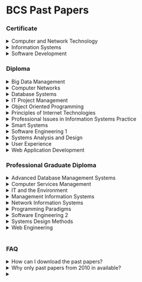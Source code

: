 # BCS Past Papers

### Certificate

<details>

<summary>Computer and Network Technology</summary>

| Year | Session   | Past Paper | Examiner Report |
| ---- | --------- | :--------: | :-------------: |
| 2023 | October   |     ✅     |       ✅        |
|      | April     |     ✅     |       ✅        |
| 2022 | October   |     ✅     |       ✅        |
|      | April     |     ✅     |       ✅        |
| 2021 | September |     ✅     |       ✅        |
|      | May       |     ✅     |       ✅        |
| 2020 | November  |     ✅     |       ❌        |
|      | March     |     ✅     |       ❌        |
| 2019 | September |     ✅     |       ❌        |
|      | March     |     ✅     |       ❌        |
| 2018 | September |     ✅     |       ❌        |
|      | March     |     ✅     |       ✅        |
| 2017 | September |     ✅     |       ✅        |
|      | March     |     ✅     |       ✅        |
| 2016 | September |     ✅     |       ✅        |
|      | March     |     ✅     |       ✅        |
| 2015 | September |     ✅     |       ✅        |
|      | March     |     ✅     |       ✅        |
| 2014 | September |     ✅     |       ✅        |
|      | April     |     ✅     |       ✅        |
| 2013 | September |     ✅     |       ✅        |
|      | April     |     ✅     |       ✅        |
| 2012 | September |     ✅     |       ✅        |
|      | March     |     ✅     |       ✅        |
| 2011 | September |     ✅     |       ✅        |
|      | April     |     ✅     |       ✅        |
| 2010 | October   |     ✅     |       ✅        |
|      | April     |     ✅     |       ✅        |

</details>

<details>

<summary>Information Systems</summary>

| Year | Session   | Past Paper | Examiner Report |
| ---- | --------- | :--------: | :-------------: |
| 2023 | October   |     ✅     |       ✅        |
|      | April     |     ✅     |       ✅        |
| 2022 | October   |     ✅     |       ✅        |
|      | April     |     ✅     |       ✅        |
| 2021 | September |     ✅     |       ✅        |
|      | May       |     ✅     |       ✅        |
| 2020 | November  |     ✅     |       ✅        |
|      | March     |     ✅     |       ✅        |
| 2019 | September |     ✅     |       ❌        |
|      | March     |     ✅     |       ❌        |
| 2018 | September |     ✅     |       ❌        |
|      | March     |     ✅     |       ❌        |
| 2017 | September |     ✅     |       ✅        |
|      | March     |     ✅     |       ✅        |
| 2016 | September |     ✅     |       ✅        |
|      | March     |     ✅     |       ✅        |
| 2015 | September |     ✅     |       ✅        |
|      | March     |     ✅     |       ✅        |
| 2014 | September |     ✅     |       ✅        |
|      | April     |     ✅     |       ✅        |
| 2013 | September |     ✅     |       ✅        |
|      | April     |     ✅     |       ✅        |
| 2012 | September |     ✅     |       ✅        |
|      | March     |     ✅     |       ✅        |
| 2011 | September |     ✅     |       ✅        |
|      | April     |     ✅     |       ✅        |
| 2010 | October   |     ✅     |       ✅        |
|      | April     |     ✅     |       ✅        |

</details>

<details>

<summary>Software Development</summary>

| Year | Session   | Past Paper | Examiner Report |
| ---- | --------- | :--------: | :-------------: |
| 2023 | October   |     ✅     |       ✅        |
|      | April     |     ✅     |       ✅        |
| 2022 | October   |     ✅     |       ✅        |
|      | April     |     ✅     |       ✅        |
| 2021 | September |     ✅     |       ✅        |
|      | May       |     ✅     |       ✅        |
| 2020 | November  |     ✅     |       ✅        |
|      | March     |     ✅     |       ✅        |
| 2019 | September |     ✅     |       ❌        |
|      | March     |     ✅     |       ❌        |
| 2018 | September |     ✅     |       ✅        |
|      | March     |     ✅     |       ❌        |
| 2017 | September |     ✅     |       ✅        |
|      | March     |     ✅     |       ✅        |
| 2016 | September |     ✅     |       ✅        |
|      | March     |     ✅     |       ✅        |
| 2015 | September |     ✅     |       ✅        |
|      | March     |     ✅     |       ✅        |
| 2014 | September |     ✅     |       ✅        |
|      | April     |     ✅     |       ✅        |
| 2013 | September |     ✅     |       ✅        |
|      | April     |     ✅     |       ✅        |
| 2012 | September |     ✅     |       ✅        |
|      | March     |     ✅     |       ✅        |
| 2011 | September |     ✅     |       ✅        |
|      | April     |     ✅     |       ✅        |
| 2010 | October   |     ✅     |       ✅        |
|      | April     |     ✅     |       ✅        |

</details>

### Diploma

<details>

<summary>Big Data Management</summary>

| Year | Session | Past Paper | Examiner Report |
| ---- | ------- | :--------: | :-------------: |
| 2023 | October |     ✅     |       ✅        |
|      | April   |     ✅     |       ✅        |
| 2022 | October |     ✅     |       ✅        |
|      | April   |     ✅     |       ✅        |
| 2021 | October |     ✅     |       ✅        |
|      | May     |     ✅     |       ✅        |

</details>

<details>

<summary>Computer Networks</summary>

| Year | Session   | Past Paper | Examiner Report |
| ---- | --------- | :--------: | :-------------: |
| 2023 | October   |     ✅     |       ✅        |
|      | April     |     ✅     |       ✅        |
| 2022 | October   |     ✅     |       ✅        |
|      | April     |     ✅     |       ✅        |
| 2021 | October   |     ✅     |       ❌        |
|      | May       |     ✅     |       ✅        |
| 2020 | November  |     ✅     |       ✅        |
|      | March     |     ✅     |       ✅        |
| 2019 | October   |     ✅     |       ✅        |
|      | March     |     ✅     |       ✅        |
| 2018 | September |     ✅     |       ✅        |
|      | March     |     ✅     |       ✅        |
| 2017 | September |     ✅     |       ✅        |
|      | March     |     ✅     |       ✅        |
| 2016 | September |     ✅     |       ✅        |
|      | March     |     ✅     |       ✅        |
| 2015 | September |     ✅     |       ✅        |
|      | March     |     ✅     |       ✅        |
| 2014 | September |     ✅     |       ✅        |
|      | April     |     ✅     |       ✅        |
| 2013 | September |     ✅     |       ✅        |
|      | April     |     ✅     |       ✅        |
| 2012 | September |     ✅     |       ✅        |
|      | April     |     ✅     |       ✅        |
| 2011 | September |     ✅     |       ✅        |
|      | April     |     ✅     |       ✅        |
| 2010 | September |     ✅     |       ✅        |
|      | April     |     ✅     |       ✅        |

</details>

<details>

<summary>Database Systems</summary>

| Year | Session   | Past Paper | Examiner Report |
| ---- | --------- | :--------: | :-------------: |
| 2023 | October   |     ✅     |       ✅        |
|      | April     |     ✅     |       ✅        |
| 2022 | October   |     ✅     |       ✅        |
|      | April     |     ✅     |       ✅        |
| 2021 | October   |     ✅     |       ✅        |
|      | May       |     ✅     |       ✅        |
| 2020 | November  |     ✅     |       ✅        |
|      | March     |     ✅     |       ❌        |
| 2019 | September |     ✅     |       ✅        |
|      | March     |     ✅     |       ✅        |
| 2018 | September |     ✅     |       ❌        |
|      | March     |     ✅     |       ✅        |
| 2017 | September |     ✅     |       ✅        |
|      | March     |     ✅     |       ✅        |
| 2016 | September |     ✅     |       ✅        |
|      | March     |     ✅     |       ✅        |
| 2015 | September |     ✅     |       ✅        |
|      | March     |     ✅     |       ✅        |
| 2014 | September |     ✅     |       ✅        |
|      | April     |     ✅     |       ✅        |
| 2013 | September |     ✅     |       ✅        |
|      | April     |     ✅     |       ✅        |
| 2012 | September |     ❌     |       ❌        |
|      | March     |     ✅     |       ✅        |
| 2011 | September |     ✅     |       ✅        |
|      | April     |     ✅     |       ✅        |
| 2010 | September |     ✅     |       ✅        |
|      | April     |     ✅     |       ✅        |

</details>

<details>

<summary>IT Project Management</summary>

| Year | Session   | Past Paper | Examiner Report |
| ---- | --------- | :--------: | :-------------: |
| 2023 | October   |     ✅     |       ✅        |
|      | April     |     ✅     |       ✅        |
| 2022 | October   |     ✅     |       ✅        |
|      | April     |     ✅     |       ❌        |
| 2021 | October   |     ✅     |       ✅        |
|      | May       |     ✅     |       ✅        |
| 2020 | November  |     ✅     |       ❌        |
|      | March     |     ✅     |       ✅        |
| 2019 | October   |     ✅     |       ✅        |
|      | March     |     ✅     |       ✅        |
| 2018 | September |     ✅     |       ✅        |
|      | March     |     ✅     |       ✅        |
| 2017 | September |     ✅     |       ✅        |
|      | March     |     ✅     |       ✅        |
| 2016 | September |     ✅     |       ✅        |
|      | March     |     ✅     |       ✅        |
| 2015 | September |     ✅     |       ✅        |
|      | March     |     ✅     |       ✅        |
| 2014 | September |     ✅     |       ✅        |
|      | April     |     ✅     |       ✅        |
| 2013 | September |     ✅     |       ✅        |
|      | April     |     ✅     |       ✅        |
| 2012 | September |     ✅     |       ✅        |
|      | April     |     ✅     |       ✅        |
| 2011 | September |     ✅     |       ✅        |
|      | April     |     ✅     |       ✅        |
| 2010 | September |     ✅     |       ✅        |
|      | April     |     ✅     |       ✅        |

</details>

<details>

<summary>Object Oriented Programming</summary>

| Year | Session   | Past Paper | Examiner Report |
| ---- | --------- | :--------: | :-------------: |
| 2023 | October   |     ✅     |       ✅        |
|      | April     |     ✅     |       ✅        |
| 2022 | October   |     ✅     |       ✅        |
|      | April     |     ✅     |       ✅        |
| 2021 | October   |     ✅     |       ✅        |
|      | May       |     ✅     |       ✅        |
| 2020 | November  |     ✅     |       ✅        |
|      | March     |     ✅     |       ✅        |
| 2019 | September |     ✅     |       ✅        |
|      | March     |     ✅     |       ✅        |
| 2018 | September |     ✅     |       ❌        |
|      | March     |     ❌     |       ✅        |
| 2017 | September |     ❌     |       ✅        |
|      | March     |     ❌     |       ❌        |
| 2016 | September |     ❌     |       ❌        |
|      | March     |     ✅     |       ✅        |
| 2015 | September |     ✅     |       ✅        |
|      | March     |     ✅     |       ✅        |
| 2014 | September |     ✅     |       ✅        |
|      | April     |     ✅     |       ✅        |
| 2013 | September |     ✅     |       ✅        |
|      | April     |     ✅     |       ✅        |
| 2012 | September |     ❌     |       ❌        |
|      | March     |     ✅     |       ✅        |
| 2011 | September |     ✅     |       ✅        |
|      | May       |     ✅     |       ✅        |
| 2010 | September |     ✅     |       ✅        |
|      | April     |     ✅     |       ✅        |

</details>

<details>

<summary>Principles of Internet Technologies</summary>

| Year | Session   | Past Paper | Examiner Report |
| ---- | --------- | :--------: | :-------------: |
| 2023 | April     |     ✅     |       ✅        |
| 2022 | April     |     ✅     |       ❌        |
| 2021 | May       |     ✅     |       ✅        |
| 2020 | November  |     ✅     |       ✅        |
|      | March     |     ✅     |       ✅        |
| 2019 | September |     ✅     |       ✅        |
| 2019 | March     |     ✅     |       ✅        |
| 2018 | March     |     ✅     |       ✅        |
| 2017 | March     |     ✅     |       ✅        |
| 2016 | March     |     ✅     |       ✅        |
| 2015 | March     |     ✅     |       ✅        |
| 2014 | April     |     ✅     |       ✅        |
| 2013 | April     |     ✅     |       ✅        |
| 2012 | March     |     ✅     |       ✅        |
| 2011 | May       |     ✅     |       ✅        |
| 2010 | April     |     ✅     |       ✅        |

</details>

<details>

<summary>Professional Issues in Information Systems Practice</summary>

| Year | Session   | Past Paper | Examiner Report |
| ---- | --------- | :--------: | :-------------: |
| 2023 | October   |     ✅     |       ✅        |
|      | April     |     ✅     |       ✅        |
| 2022 | October   |     ✅     |       ✅        |
|      | April     |     ✅     |       ❌        |
| 2021 | October   |     ✅     |       ✅        |
|      | May       |     ✅     |       ✅        |
| 2020 | November  |     ✅     |       ✅        |
|      | March     |     ✅     |       ✅        |
| 2019 | October   |     ✅     |       ✅        |
|      | March     |     ✅     |       ✅        |
| 2018 | September |     ✅     |       ✅        |
|      | March     |     ✅     |       ✅        |
| 2017 | September |     ✅     |       ✅        |
|      | March     |     ✅     |       ✅        |
| 2016 | September |     ✅     |       ✅        |
|      | March     |     ✅     |       ✅        |
| 2015 | September |     ✅     |       ✅        |
|      | March     |     ✅     |       ✅        |
| 2014 | September |     ✅     |       ✅        |
|      | April     |     ✅     |       ✅        |
| 2013 | September |     ✅     |       ✅        |
|      | April     |     ✅     |       ✅        |
| 2012 | September |     ✅     |       ✅        |
|      | March     |     ✅     |       ✅        |
| 2011 | September |     ✅     |       ✅        |
|      | April     |     ✅     |       ✅        |
| 2010 | September |     ✅     |       ✅        |
|      | April     |     ✅     |       ✅        |

</details>

<details>

<summary>Smart Systems</summary>

| Year | Session | Past Paper | Examiner Report |
| ---- | ------- | :--------: | :-------------: |
| 2023 | October |     ✅     |       ✅        |
|      | April   |     ✅     |       ✅        |
| 2022 | October |     ✅     |       ✅        |
|      | April   |     ✅     |       ❌        |
| 2021 | October |     ✅     |       ✅        |
|      | May     |     ✅     |       ✅        |

</details>

<details>

<summary>Software Engineering 1</summary>

| Year | Session  | Past Paper | Examiner Report |
| ---- | -------- | :--------: | :-------------: |
| 2023 | April    |     ✅     |       ✅        |
| 2022 | April    |     ✅     |       ✅        |
| 2021 | May      |     ✅     |       ✅        |
| 2020 | November |     ✅     |       ✅        |
|      | March    |     ✅     |       ✅        |
| 2019 | March    |     ✅     |       ✅        |
| 2018 | March    |     ✅     |       ✅        |
| 2017 | March    |     ✅     |       ✅        |
| 2016 | March    |     ✅     |       ✅        |
| 2015 | March    |     ✅     |       ✅        |
| 2014 | April    |     ✅     |       ✅        |
| 2013 | April    |     ❌     |       ❌        |
| 2012 | March    |     ✅     |       ✅        |
| 2011 | April    |     ✅     |       ✅        |
| 2010 | April    |     ✅     |       ✅        |

</details>

<details>

<summary>Systems Analysis and Design</summary>

| Year | Session   | Past Paper | Examiner Report |
| ---- | --------- | :--------: | :-------------: |
| 2023 | October   |     ✅     |       ✅        |
|      | April     |     ✅     |       ✅        |
| 2022 | October   |     ✅     |       ✅        |
|      | April     |     ✅     |       ❌        |
| 2021 | October   |     ✅     |       ✅        |
|      | May       |     ✅     |       ✅        |
| 2020 | November  |     ❌     |       ✅        |
|      | March     |     ❌     |       ❌        |
| 2019 | October   |     ❌     |       ❌        |
|      | March     |     ❌     |       ❌        |
| 2018 | September |     ✅     |       ✅        |
|      | March     |     ✅     |       ✅        |
| 2017 | September |     ✅     |       ✅        |
|      | March     |     ✅     |       ✅        |
| 2016 | September |     ✅     |       ✅        |
|      | March     |     ✅     |       ✅        |
| 2015 | September |     ✅     |       ✅        |
|      | March     |     ✅     |       ✅        |
| 2014 | September |     ✅     |       ✅        |
|      | April     |     ✅     |       ✅        |
| 2013 | September |     ✅     |       ✅        |
|      | April     |     ❌     |       ❌        |
| 2012 | September |     ❌     |       ❌        |
|      | March     |     ✅     |       ✅        |
| 2011 | September |     ✅     |       ✅        |
|      | April     |     ✅     |       ✅        |
| 2010 | September |     ❌     |       ❌        |
|      | April     |     ❌     |       ❌        |

</details>

<details>

<summary>User Experience</summary>

| Year | Session | Past Paper | Examiner Report |
| ---- | ------- | :--------: | :-------------: |
| 2023 | October |     ✅     |       ✅        |
|      | April   |     ✅     |       ✅        |
| 2022 | October |     ✅     |       ✅        |
|      | April   |     ✅     |       ✅        |
| 2021 | October |     ✅     |       ✅        |
|      | May     |     ✅     |       ✅        |

</details>

<details>

<summary>Web Application Development</summary>

| Year | Session | Past Paper | Examiner Report |
| ---- | ------- | :--------: | :-------------: |
| 2023 | October |     ✅     |       ✅        |
|      | April   |     ✅     |       ✅        |
| 2022 | October |     ✅     |       ✅        |
|      | April   |     ✅     |       ✅        |
| 2021 | October |     ✅     |       ✅        |
|      | May     |     ✅     |       ✅        |

</details>

### Professional Graduate Diploma

<details>

<summary>Advanced Database Management Systems</summary>

| Year | Session   | Past Paper | Examiner Report |
| ---- | --------- | :--------: | :-------------: |
| 2023 | October   |     ✅     |       ✅        |
|      | April     |     ✅     |       ✅        |
| 2022 | October   |     ✅     |       ✅        |
|      | April     |     ✅     |       ✅        |
| 2021 | October   |     ✅     |       ✅        |
|      | May       |     ✅     |       ✅        |
| 2020 | November  |     ✅     |       ❌        |
|      | March     |     ❌     |       ❌        |
| 2019 | September |     ❌     |       ❌        |
|      | March     |     ❌     |       ❌        |
| 2018 | September |     ❌     |       ❌        |
|      | March     |     ❌     |       ❌        |
| 2017 | September |     ❌     |       ❌        |
|      | March     |     ❌     |       ❌        |
| 2016 | September |     ❌     |       ❌        |
|      | March     |     ✅     |       ✅        |
| 2015 | September |     ✅     |       ✅        |
|      | March     |     ✅     |       ✅        |
| 2014 | September |     ✅     |       ✅        |
|      | April     |     ✅     |       ✅        |
| 2013 | September |     ✅     |       ✅        |
|      | April     |     ❌     |       ❌        |
| 2012 | September |     ❌     |       ❌        |
|      | March     |     ❌     |       ❌        |
| 2011 | September |     ❌     |       ❌        |
|      | April     |     ❌     |       ❌        |
| 2010 | October   |     ✅     |       ❌        |
|      | April     |     ✅     |       ❌        |

</details>

<details>

<summary>Computer Services Management</summary>

| Year | Session   | Past Paper | Examiner Report |
| ---- | --------- | :--------: | :-------------: |
| 2023 | October   |     ✅     |       ✅        |
|      | April     |     ✅     |       ✅        |
| 2022 | October   |     ✅     |       ✅        |
|      | April     |     ✅     |       ✅        |
| 2021 | October   |     ✅     |       ✅        |
|      | May       |     ✅     |       ✅        |
| 2020 | November  |     ✅     |       ✅        |
|      | March     |     ✅     |       ❌        |
| 2019 | September |     ✅     |       ✅        |
|      | March     |     ✅     |       ✅        |
| 2018 | September |     ✅     |       ✅        |
|      | March     |     ✅     |       ✅        |
| 2017 | September |     ✅     |       ✅        |
|      | March     |     ✅     |       ✅        |
| 2016 | September |     ✅     |       ✅        |
|      | March     |     ✅     |       ✅        |
| 2015 | September |     ✅     |       ✅        |
|      | March     |     ✅     |       ✅        |
| 2014 | September |     ✅     |       ❌        |
|      | April     |     ✅     |       ❌        |
| 2013 | September |     ✅     |       ❌        |
|      | April     |     ✅     |       ❌        |
| 2012 | September |     ✅     |       ❌        |
|      | March     |     ❌     |       ❌        |
| 2011 | September |     ❌     |       ❌        |
|      | April     |     ❌     |       ❌        |
| 2010 | October   |     ✅     |       ✅        |
|      | April     |     ✅     |       ✅        |

</details>

<details>

<summary>IT and the Environment</summary>

| Year | Session   | Past Paper | Examiner Report |
| ---- | --------- | :--------: | :-------------: |
| 2023 | October   |     ✅     |       ✅        |
| 2022 | October   |     ✅     |       ✅        |
| 2021 | October   |     ❌     |       ❌        |
| 2020 | November  |     ✅     |       ✅        |
| 2019 | September |     ✅     |       ✅        |
| 2018 | September |     ✅     |       ✅        |
| 2017 | September |     ✅     |       ✅        |
| 2016 | September |     ✅     |       ✅        |
| 2015 | October   |     ✅     |       ✅        |

</details>

<details>

<summary>Management Information Systems</summary>

| Year | Session   | Past Paper | Examiner Report |
| ---- | --------- | :--------: | :-------------: |
| 2023 | October   |     ✅     |       ✅        |
|      | April     |     ✅     |       ✅        |
| 2022 | October   |     ✅     |       ✅        |
|      | April     |     ✅     |       ✅        |
| 2021 | October   |     ✅     |       ✅        |
|      | May       |     ✅     |       ✅        |
| 2020 | November  |     ✅     |       ✅        |
|      | March     |     ✅     |       ❌        |
| 2019 | September |     ✅     |       ✅        |
|      | March     |     ✅     |       ✅        |
| 2018 | September |     ✅     |       ✅        |
|      | March     |     ✅     |       ❌        |
| 2017 | September |     ✅     |       ✅        |
|      | March     |     ✅     |       ✅        |
| 2016 | September |     ✅     |       ❌        |
|      | March     |     ✅     |       ✅        |
| 2015 | October   |     ✅     |       ✅        |
|      | March     |     ✅     |       ✅        |

</details>

<details>

<summary>Network Information Systems</summary>

| Year | Session  | Past Paper | Examiner Report |
| ---- | -------- | :--------: | :-------------: |
| 2023 | April    |     ✅     |       ✅        |
| 2022 | April    |     ✅     |       ❌        |
| 2021 | May      |     ✅     |       ✅        |
| 2020 | November |     ✅     |       ✅        |
|      | March    |     ✅     |       ✅        |
| 2019 | March    |     ✅     |       ❌        |
| 2018 | March    |     ✅     |       ❌        |
| 2017 | March    |     ✅     |       ✅        |
| 2016 | April    |     ✅     |       ✅        |
| 2015 | March    |     ✅     |       ✅        |

</details>

<details>

<summary>Programming Paradigms</summary>

| Year | Session  | Past Paper | Examiner Report |
| ---- | -------- | :--------: | :-------------: |
| 2023 | April    |     ✅     |       ✅        |
| 2022 | April    |     ✅     |       ❌        |
| 2021 | May      |     ✅     |       ✅        |
| 2020 | November |     ✅     |       ✅        |
|      | March    |     ✅     |       ✅        |
| 2019 | March    |     ✅     |       ✅        |
| 2018 | March    |     ✅     |       ✅        |
| 2017 | March    |     ✅     |       ✅        |
| 2016 | March    |     ✅     |       ✅        |
| 2015 | March    |     ✅     |       ✅        |

</details>

<details>

<summary>Software Engineering 2</summary>

| Year | Session   | Past Paper | Examiner Report |
| ---- | --------- | :--------: | :-------------: |
| 2023 | October   |     ✅     |       ✅        |
|      | April     |     ✅     |       ✅        |
| 2022 | October   |     ✅     |       ✅        |
|      | April     |     ✅     |       ✅        |
| 2021 | October   |     ✅     |       ✅        |
|      | May       |     ✅     |       ✅        |
| 2020 | November  |     ✅     |       ✅        |
|      | March     |     ✅     |       ✅        |
| 2019 | September |     ✅     |       ✅        |
|      | March     |     ✅     |       ✅        |
| 2018 | September |     ❌     |       ❌        |
|      | March     |     ❌     |       ❌        |
| 2017 | September |     ❌     |       ❌        |
|      | March     |     ❌     |       ❌        |
| 2016 | September |     ✅     |       ✅        |
|      | March     |     ✅     |       ✅        |
| 2015 | October   |     ✅     |       ✅        |
|      | March     |     ❌     |       ❌        |

</details>

<details>

<summary>Systems Design Methods</summary>

| Year | Session  | Past Paper | Examiner Report |
| ---- | -------- | :--------: | :-------------: |
| 2023 | April    |     ✅     |       ✅        |
| 2022 | April    |     ✅     |       ✅        |
| 2021 | May      |     ✅     |       ❌        |
| 2020 | November |     ✅     |       ✅        |
|      | March    |     ✅     |       ✅        |
| 2019 | March    |     ✅     |       ✅        |
| 2018 | March    |     ✅     |       ✅        |
| 2017 | March    |     ✅     |       ✅        |
| 2016 | March    |     ✅     |       ✅        |
| 2015 | March    |     ✅     |       ✅        |

</details>

<details>

<summary>Web Engineering</summary>

| Year | Session  | Past Paper | Examiner Report |
| ---- | -------- | :--------: | :-------------: |
| 2023 | April    |     ✅     |       ✅        |
| 2022 | April    |     ✅     |       ❌        |
| 2021 | May      |     ✅     |       ✅        |
| 2020 | November |     ✅     |       ✅        |
|      | March    |     ❌     |       ✅        |
| 2019 | March    |     ❌     |       ✅        |

</details>

<br>

### FAQ

<details>
<summary>How can I download the past papers?</summary>

Click on the green button titled 'Code'. From the drop down, select 'Download Zip'.

</details>

<details>
<summary>Why only past papers from 2010 in available?</summary>

This was a deliberate decision. BCS HEQ has gone through several syllabus revisions in the past two decades. Those old past papers are likely mostly outdated. Therefore they were omitted.

</details>

<details>
<summary></summary>



</details>